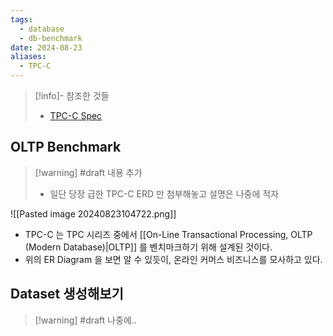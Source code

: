 ```yaml
---
tags:
  - database
  - db-benchmark
date: 2024-08-23
aliases:
  - TPC-C
---
```

> [!info]- 참조한 것들
> - [TPC-C Spec](https://tpc.org/TPC_Documents_Current_Versions/pdf/tpc-c_v5.11.0.pdf)

## OLTP Benchmark

> [!warning] #draft 내용 추가
> - 일단 당장 급한 TPC-C ERD 만 첨부해놓고 설명은 나중에 적자

![[Pasted image 20240823104722.png]]

- TPC-C 는 TPC 시리즈 중에서 [[On-Line Transactional Processing, OLTP (Modern Database)|OLTP]] 를 벤치마크하기 위해 설계된 것이다.
- 위의 ER Diagram 을 보면 알 수 있듯이, 온라인 커머스 비즈니스를 모사하고 있다.

## Dataset 생성해보기

> [!warning] #draft 나중에..